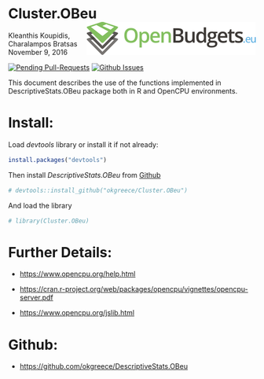 Cluster.OBeu <img src="obeu_logo.png" align="right" />
================
Kleanthis Koupidis, Charalampos Bratsas
November 9, 2016

[![Pending Pull-Requests](http://githubbadges.herokuapp.com/okgreece/DescriptiveStats.OBeu/pulls.svg)](https://github.com/okgreece/DescriptiveStats.OBeu/pulls) [![Github Issues](http://githubbadges.herokuapp.com/okgreece/DescriptiveStats.OBeu/issues.svg)](https://github.com/okgreece/DescriptiveStats.OBeu/issues)

This document describes the use of the functions implemented in DescriptiveStats.OBeu package both in R and OpenCPU environments.

Install:
========

Load *devtools* library or install it if not already:

``` r
install.packages("devtools")
```

Then install *DescriptiveStats.OBeu* from [Github](https://github.com/okgreece/DescriptiveStats.OBeu)

``` r
# devtools::install_github("okgreece/Cluster.OBeu")
```

And load the library

``` r
# library(Cluster.OBeu)
```

Further Details:
================

-   <https://www.opencpu.org/help.html>

-   <https://cran.r-project.org/web/packages/opencpu/vignettes/opencpu-server.pdf>

-   <https://www.opencpu.org/jslib.html>

Github:
=======

-   <https://github.com/okgreece/DescriptiveStats.OBeu>
